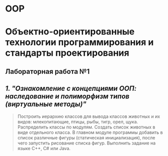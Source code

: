 # OOP
# Объектно-ориентированные технологии программирования и стандарты проектирования
## Лабораторная работа №1
***1. "Ознакомление с концепциями ООП: наследование и полиморфизм типов (виртуальные методы)"*** 
---
> Построить иерархию классов для вывода классов животных и их видов: млекопитающие, птицы, рыбы, тигр, орел, щука. Распределить классы по модулям. 
Создать список животных в виде отдельного класса. 
В главном модуле программы добавить в список различные фигуры (статическая инициализация), после чего запустить рисование списка фигур. 
Выполнить задание на языке C++, C# или Java. 
